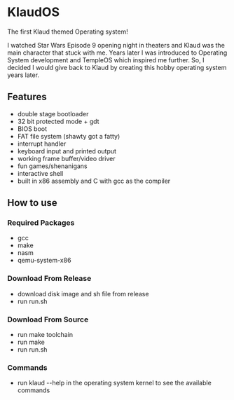 # KlaudOS

The first Klaud themed Operating system!

I watched Star Wars Episode 9 opening night in theaters and Klaud was the main character that stuck with me. Years later I was introduced to Operating System development and TempleOS which inspired me further. So, I decided I would give back to Klaud by creating this hobby operating system years later. 

## Features

* double stage bootloader
* 32 bit protected mode + gdt
* BIOS boot
* FAT file system (shawty got a fatty)
* interrupt handler
* keyboard input and printed output
* working frame buffer/video driver
* fun games/shenanigans
* interactive shell
* built in x86 assembly and C with gcc as the compiler

## How to use

### Required Packages
* gcc
* make
* nasm
* qemu-system-x86

### Download From Release
* download disk image and sh file from release
* run run.sh

### Download From Source
* run make toolchain
* run make 
* run run.sh

### Commands
* run klaud --help in the operating system kernel to see the available commands